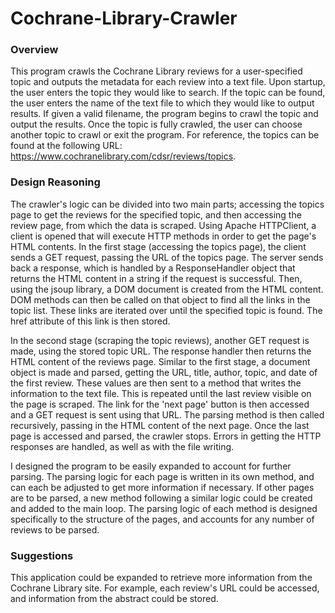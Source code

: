 # Cochrane-Library-Crawler

### Overview

This program crawls the Cochrane Library reviews for a user-specified topic and outputs the metadata for each review into a text file. Upon startup, the user enters the topic
they would like to search. If the topic can be found, the user enters the name of the text file to which they would like to output results. If given a valid filename, the
program begins to crawl the topic and output the results. Once the topic is fully crawled, the user can choose another topic to crawl or exit the program. For reference, 
the topics can be found at the following URL: https://www.cochranelibrary.com/cdsr/reviews/topics.

### Design Reasoning

The crawler's logic can be divided into two main parts; accessing the topics page to get the reviews for the specified topic, and then accessing the review page, from which the 
data is scraped. Using Apache HTTPClient, a client is opened that will execute HTTP methods in order to get the page's HTML contents. In the first stage (accessing the topics page),
the client sends a GET request, passing the URL of the topics page. The server sends back a response, which is handled by a ResponseHandler object that returns the HTML content
in a string if the request is successful. Then, using the jsoup library, a DOM document is created from the HTML content. DOM methods can then be called on that object to find
all the links in the topic list. These links are iterated over until the specified topic is found. The href attribute of this link is then stored.

In the second stage (scraping the topic reviews), another GET request is made, using the stored topic URL. The response handler then returns the HTML content of the reviews page.
Similar to the first stage, a document object is made and parsed, getting the URL, title, author, topic, and date of the first review. These values are then sent to a method that 
writes the information to the text file. This is repeated until the last review visible on the page is scraped. The link for the 'next page' button is then accessed and a GET request 
is sent using that URL. The parsing method is then called recursively, passing in the HTML content of the next page. Once the last page is accessed and parsed, the crawler stops. 
Errors in getting the HTTP responses are handled, as well as with the file writing.

I designed the program to be easily expanded to account for further parsing. The parsing logic for each page is written in its own method, and can each be adjusted to get more information if necessary. If other pages are to be parsed, a new method following a similar logic could be created and added to the main loop. The parsing logic of each method is designed specifically to the structure of the pages, and accounts for any number of reviews to be parsed.

### Suggestions

This application could be expanded to retrieve more information from the Cochrane Library site. For example, each review's URL could be accessed, and information from the abstract
could be stored. 
